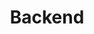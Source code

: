 ---
layout: post
title: Backend
description: Experience in Java, C# and Python Development
image: assets/images/pic_backend.jpg
---